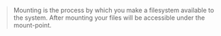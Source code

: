 
> Mounting is the process by which you make a filesystem available to the system. After mounting your files will be accessible under the mount-point.